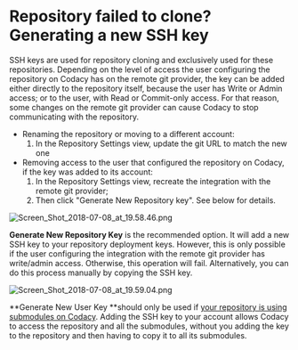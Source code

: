 # Repository failed to clone? Generating a new SSH key

SSH keys are used for repository cloning and exclusively used for these repositories. Depending on the level of access the user configuring the repository on Codacy has on the remote git provider, the key can be added either directly to the repository itself, because the user has Write or Admin access; or to the user, with Read or Commit-only access.
For that reason, some changes on the remote git provider can cause Codacy to stop communicating with the repository.

-   Renaming the repository or moving to a different account:
    1.  In the Repository Settings view, update the git URL to match the new one
-   Removing access to the user that configured the repository on Codacy, if the key was added to its account:
    1.  In the Repository Settings view, recreate the integration with the remote git provider;
    1.  Then click "Generate New Repository key". See below for details.

![Screen\_Shot\_2018-07-08\_at\_19.58.46.png](/images/Screen_Shot_2018-07-08_at_19.58.46.png)

**Generate New Repository Key** is the recommended option. It will add a new SSH key to your repository deployment keys. However, this is only possible if the user configuring the integration with the remote git provider has write/admin access. Otherwise, this operation will fail.
Alternatively, you can do this process manually by copying the SSH key.

![Screen\_Shot\_2018-07-08\_at\_19.59.04.png](/images/Screen_Shot_2018-07-08_at_19.59.04.png)

**Generate New User Key **should only be used if [your repository is using submodules on Codacy](https://support.codacy.com/hc/en-us/articles/360005239394-Submodules-how-to-enable-them-).
Adding the SSH key to your account allows Codacy to access the repository and all the submodules, without you adding the key to the repository and then having to copy it to all its submodules.
